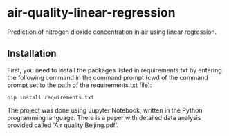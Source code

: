 # air-quality-linear-regression
Prediction of nitrogen dioxide concentration in air using linear regression.

Installation
------

First, you need to install the packages listed in requirements.txt by entering the following command in the command prompt (cwd of the command prompt set to the path of the requirements.txt file):
    
    pip install requirements.txt

The project was done using Jupyter Notebook, written in the Python programming language. 
There is a paper with detailed data analysis provided called 'Air quality Beijing.pdf'.
